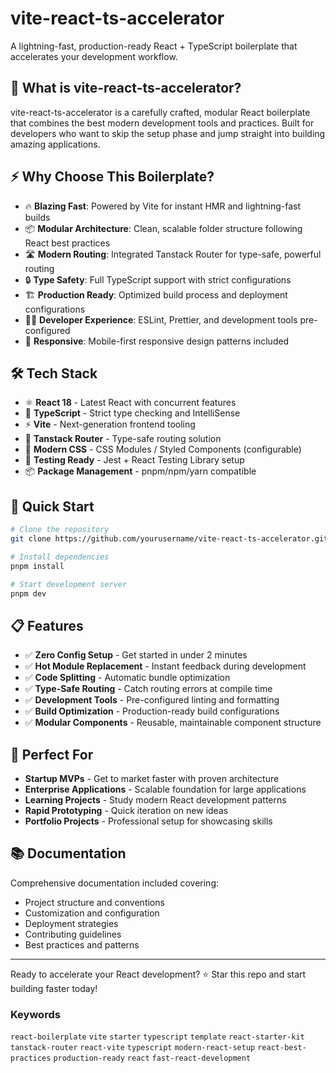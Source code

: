 # vite-react-ts-accelerator

A lightning-fast, production-ready React + TypeScript boilerplate that accelerates your development workflow.

## 🎯 What is vite-react-ts-accelerator?

vite-react-ts-accelerator is a carefully crafted, modular React boilerplate that combines the best modern development tools and practices. Built for developers who want to skip the setup phase and jump straight into building amazing applications.

## ⚡ Why Choose This Boilerplate?

- 🔥 **Blazing Fast**: Powered by Vite for instant HMR and lightning-fast builds
- 📦 **Modular Architecture**: Clean, scalable folder structure following React best practices
- 🛣️ **Modern Routing**: Integrated Tanstack Router for type-safe, powerful routing
- 🔒 **Type Safety**: Full TypeScript support with strict configurations
- 🏗️ **Production Ready**: Optimized build process and deployment configurations
- 👨‍💻 **Developer Experience**: ESLint, Prettier, and development tools pre-configured
- 📱 **Responsive**: Mobile-first responsive design patterns included

## 🛠️ Tech Stack

- ⚛️ **React 18** - Latest React with concurrent features
- 🔷 **TypeScript** - Strict type checking and IntelliSense
- ⚡ **Vite** - Next-generation frontend tooling
- 🧭 **Tanstack Router** - Type-safe routing solution
- 🎨 **Modern CSS** - CSS Modules / Styled Components (configurable)
- 🧪 **Testing Ready** - Jest + React Testing Library setup
- 📦 **Package Management** - pnpm/npm/yarn compatible

## 🚀 Quick Start

```bash
# Clone the repository
git clone https://github.com/yourusername/vite-react-ts-accelerator.git

# Install dependencies
pnpm install

# Start development server
pnpm dev
```

## 📋 Features

- ✅ **Zero Config Setup** - Get started in under 2 minutes
- ✅ **Hot Module Replacement** - Instant feedback during development
- ✅ **Code Splitting** - Automatic bundle optimization
- ✅ **Type-Safe Routing** - Catch routing errors at compile time
- ✅ **Development Tools** - Pre-configured linting and formatting
- ✅ **Build Optimization** - Production-ready build configurations
- ✅ **Modular Components** - Reusable, maintainable component structure

## 🎯 Perfect For

- **Startup MVPs** - Get to market faster with proven architecture
- **Enterprise Applications** - Scalable foundation for large applications
- **Learning Projects** - Study modern React development patterns
- **Rapid Prototyping** - Quick iteration on new ideas
- **Portfolio Projects** - Professional setup for showcasing skills

## 📚 Documentation

Comprehensive documentation included covering:

- Project structure and conventions
- Customization and configuration
- Deployment strategies
- Contributing guidelines
- Best practices and patterns

---

Ready to accelerate your React development? ⭐ Star this repo and start building faster today!

### Keywords
`react-boilerplate` `vite` `starter` `typescript` `template` `react-starter-kit` `tanstack-router` `react-vite` `typescript` `modern-react-setup` `react-best-practices` `production-ready` `react` `fast-react-development`